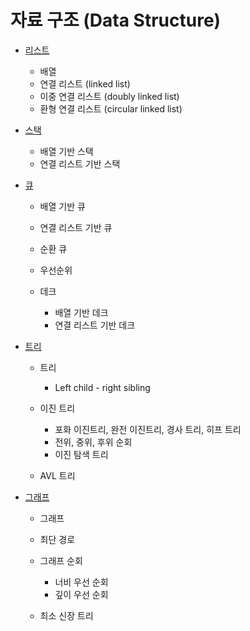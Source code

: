 # 자료 구조 (Data Structure)

- [리스트](list.md)

    - 배열
    - 연결 리스트 (linked list)
    - 이중 연결 리스트 (doubly linked list)
    - 환형 연결 리스트 (circular linked list)

- [스택](stack.md)

    - 배열 기반 스택
    - 연결 리스트 기반 스택

- [큐](queue.md)

    - 배열 기반 큐
    - 연결 리스트 기반 큐
    - 순환 큐
    - 우선순위 
    - 데크

        - 배열 기반 데크
        - 연결 리스트 기반 데크

- [트리](tree.md)

    - 트리

        - Left child - right sibling

    - 이진 트리

        - 포화 이진트리, 완전 이진트리, 경사 트리, 히프 트리
        - 전위, 중위, 후위 순회
        - 이진 탐색 트리

    - AVL 트리

- [그래프](graph.md)

    - 그래프
    - 최단 경로
    - 그래프 순회

        - 너비 우선 순회
        - 깊이 우선 순회

    - 최소 신장 트리
